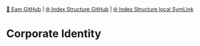 [📁 Eam GitHub](/cerulean-circle-unlimited-2cu/governance/eam.md) | [🌐 Index Structure GitHub](/cerulean-circle-unlimited-2cu/governance/eam/corporate-identity.md) | [🌐 Index Structure local SymLink](./corporate-identity.entry.md)

# Corporate Identity
